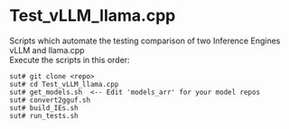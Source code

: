 # Test_vLLM_llama.cpp
Scripts which automate the testing comparison of two Inference Engines vLLM and llama.cpp  
Execute the scripts in this order: 
```
sut# git clone <repo>
sut# cd Test_vLLM_llama.cpp    
sut# get_models.sh  <-- Edit 'models_arr' for your model repos  
sut# convert2gguf.sh    
sut# build_IEs.sh  
sut# run_tests.sh  
```
